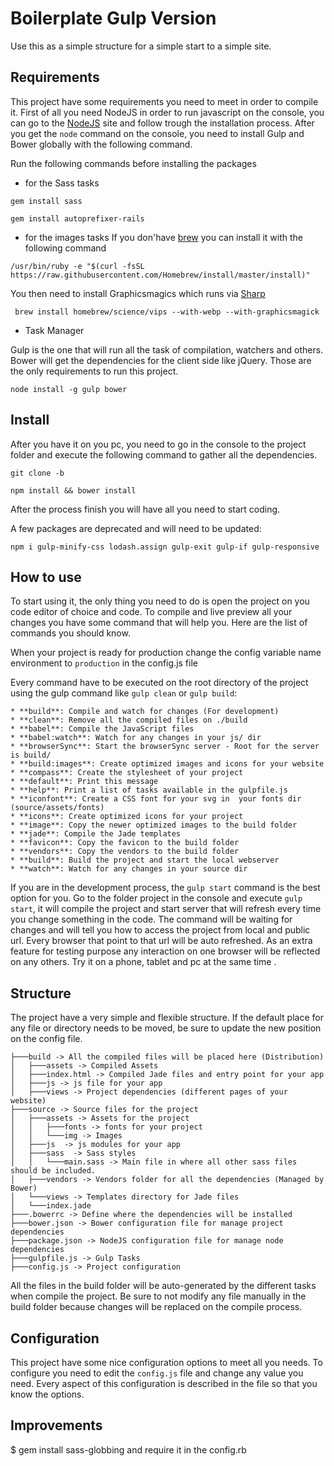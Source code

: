 # Boilerplate Gulp Version

Use this as a simple structure for a simple start to a simple site.


## Requirements
This project have some requirements you need to meet in order to compile it. First of all you need NodeJS in order to run javascript on the console, you can go to the [NodeJS](http://nodejs.rg) site and follow trough the installation process. After you get the `node` command on the console, you need to install Gulp and Bower globally with the following command.

Run the following commands before installing the packages

- for the Sass tasks
```
gem install sass
```

```
gem install autoprefixer-rails
```

- for the images tasks
If you don'have [brew](http://brew.sh/) you can install it with the following command
```
/usr/bin/ruby -e "$(curl -fsSL https://raw.githubusercontent.com/Homebrew/install/master/install)"
```

You then need to install Graphicsmagics which runs via [Sharp](http://sharp.dimens.io/en/stable/install/)
```
 brew install homebrew/science/vips --with-webp --with-graphicsmagick
```

- Task Manager

Gulp is the one that will run all the task of compilation, watchers and others. Bower will get the dependencies for the client side like jQuery. Those are the only requirements to run this project.
```
node install -g gulp bower
```


## Install

After you have it on you pc, you need to go in the console to the project folder and execute the following command to gather all the dependencies.
```
git clone -b
```
```
npm install && bower install
```
After the process finish you will have all you need to start coding.

A few packages are deprecated and will need to be updated:
```
npm i gulp-minify-css lodash.assign gulp-exit gulp-if gulp-responsive
```

## How to use
To start using it, the only thing you need to do is open the project on you code editor of choice and code. To compile and live preview all your changes you have some command that will help you. Here are the list of commands you should know.

When your project is ready for production change the config variable name environment to `production` in the config.js file

Every command have to be executed on the root directory of the project using the gulp command like `gulp clean` or `gulp build`:
```
* **build**: Compile and watch for changes (For development)
* **clean**: Remove all the compiled files on ./build
* **babel**: Compile the JavaScript files
* **babel:watch**: Watch for any changes in your js/ dir
* **browserSync**: Start the browserSync server - Root for the server is build/
* **build:images**: Create optimized images and icons for your website
* **compass**: Create the stylesheet of your project
* **default**: Print this message
* **help**: Print a list of tasks available in the gulpfile.js
* **iconfont**: Create a CSS font for your svg in  your fonts dir (source/assets/fonts)
* **icons**: Create optimized icons for your project
* **image**: Copy the newer optimized images to the build folder
* **jade**: Compile the Jade templates
* **favicon**: Copy the favicon to the build folder
* **vendors**: Copy the vendors to the build folder
* **build**: Build the project and start the local webserver
* **watch**: Watch for any changes in your source dir
```

If you are in the development process, the `gulp start` command is the best option for you. Go to the folder project in the console and execute `gulp start`, it will compile the project and start server that will refresh every time you change something in the code. The command will be waiting for changes and will tell you how to access the project from local and public url. Every browser that point to that url will be auto refreshed. As an extra feature for testing purpose any interaction on one browser will be reflected on any others. Try it on a phone, tablet and pc at the same time .


## Structure
The project have a very simple and flexible structure. If the default place for any file or directory needs to be moved, be sure to update the new position on the config file.

```
├───build -> All the compiled files will be placed here (Distribution)
│   ├───assets -> Compiled Assets
│   ├───index.html -> Compiled Jade files and entry point for your app
│   ├───js -> js file for your app
│   ├───views -> Project dependencies (different pages of your website)
├───source -> Source files for the project
│   ├───assets -> Assets for the project
│   │   ├───fonts -> fonts for your project
│   │   └───img -> Images
│   ├───js  -> js modules for your app
│   ├───sass  -> Sass styles
│   │   └───main.sass -> Main file in where all other sass files should be included.
│   ├───vendors -> Vendors folder for all the dependencies (Managed by Bower)
│   └───views -> Templates directory for Jade files
│   └───index.jade
├───.bowerrc -> Define where the dependencies will be installed
├───bower.json -> Bower configuration file for manage project dependencies
├───package.json -> NodeJS configuration file for manage node dependencies
├───gulpfile.js -> Gulp Tasks
├───config.js -> Project configuration
```

All the files in the build folder will be auto-generated by the different tasks when compile the project. Be sure to not modify any file manually in the build folder because changes will be replaced on the compile process.


## Configuration
This project have some nice configuration options to meet all you needs. To configure you need to edit the `config.js` file and change any value you need. Every aspect of this configuration is described in the file so that you know the options.


## Improvements
$ gem install sass-globbing and require it in the config.rb
